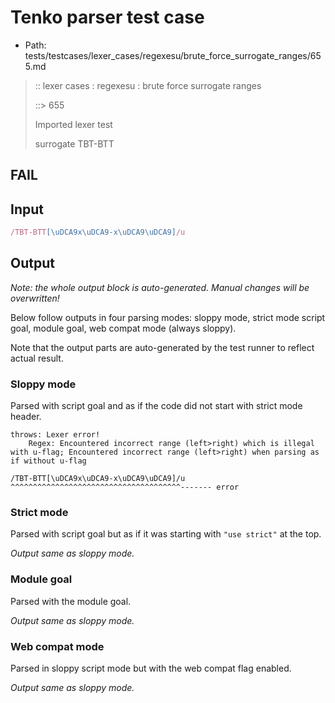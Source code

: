 # Tenko parser test case

- Path: tests/testcases/lexer_cases/regexesu/brute_force_surrogate_ranges/655.md

> :: lexer cases : regexesu : brute force surrogate ranges
>
> ::> 655
>
> Imported lexer test
>
> surrogate TBT-BTT

## FAIL

## Input

`````js
/TBT-BTT[\uDCA9x\uDCA9-x\uDCA9\uDCA9]/u
`````

## Output

_Note: the whole output block is auto-generated. Manual changes will be overwritten!_

Below follow outputs in four parsing modes: sloppy mode, strict mode script goal, module goal, web compat mode (always sloppy).

Note that the output parts are auto-generated by the test runner to reflect actual result.

### Sloppy mode

Parsed with script goal and as if the code did not start with strict mode header.

`````
throws: Lexer error!
    Regex: Encountered incorrect range (left>right) which is illegal with u-flag; Encountered incorrect range (left>right) when parsing as if without u-flag

/TBT-BTT[\uDCA9x\uDCA9-x\uDCA9\uDCA9]/u
^^^^^^^^^^^^^^^^^^^^^^^^^^^^^^^^^^^^^^------- error
`````

### Strict mode

Parsed with script goal but as if it was starting with `"use strict"` at the top.

_Output same as sloppy mode._

### Module goal

Parsed with the module goal.

_Output same as sloppy mode._

### Web compat mode

Parsed in sloppy script mode but with the web compat flag enabled.

_Output same as sloppy mode._

